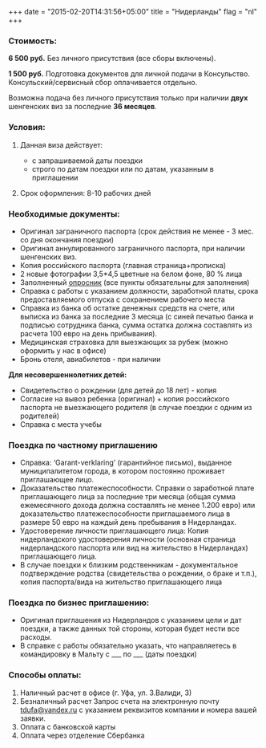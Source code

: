 +++
date = "2015-02-20T14:31:56+05:00"
title = "Нидерланды"
flag = "nl"
+++

### Стоимость:
 **6 500 руб.** Без личного присутствия (все сборы включены).
 
 **1 500 руб.** Подготовка документов для личной подачи в Консульство. Консульский/сервисный сбор оплачивается отдельно.
 
 Возможна подача без личного присутствия только при наличии **двух** шенгенских виз за последние **36 месяцев**.
 
### Условия:

1. Данная виза действует:
   * с запрашиваемой даты поездки
   * строго по датам поездки или по датам, указанным в приглашении
   
2. Срок оформления: 8-10 рабочих дней


### Необходимые документы:

* Оригинал заграничного паспорта (срок действия не менее - 3 мес. со дня окончания поездки)
* Оригинал аннулированного заграничного паспорта, при наличии шенгенских виз.
* Копия российского паспорта (главная страница+прописка)
* 2 новые фотографии 3,5*4,5 цветные на белом фоне, 80 % лица
* Заполненный [опросник](/forms/Opros-Shengen.docx) (все пункты обязательны для заполнения)
* Справка с работы с указанием должности, заработной платы, срока предоставляемого отпуска с сохранением рабочего места
* Справка из банка об остатке денежных средств на счете, или выписка из банка за последние 3 месяца (с синей печатью банка и подписью сотрудника банка, сумма остатка должна составлять из расчета 100 евро на день прибывания).
* Медицинская страховка для выезжающих за рубеж (можно оформить у нас в офисе)
* Бронь отеля, авиабилетов - при наличии 

**Для несовершеннолетних детей:**
* Свидетельство о рождении (для детей до 18 лет) - копия
* Согласие на вывоз ребенка (оригинал) + копия российского паспорта не выезжающего родителя (в случае поездки с одним из родителей)
* Справка с места учебы 

### Поездка по частному приглашению

* Справка: ‘Garant-verklaring’ (гарантийное письмо), выданное муниципалитетом города, в котором постоянно проживает приглашающее лицо.
* Доказательство платежеспособности. Справки о заработной плате приглашающего лица за последние три месяца (общая сумма ежемесячного дохода должна составлять не менее 1.200 евро) или доказательство платежеспособности приглашаемого лица в размере 50 евро на каждый день пребывания в Нидерландах.
* Удостоверение личности приглашающего лица: Копия нидерландского удостоверения личности (основная страница нидерландского паспорта или вид на жительство в Нидерландах) приглашающего лица.
* В случае поездки к близким родственникам - документальное подтверждение родства (свидетельства о рождении, о браке и т.п.), копия паспорта/вида на жительство приглашающего лица

### Поездка по бизнес приглашению:

* Оригинал приглашения из Нидерландов с указанием цели и дат поездки, а также данных той стороны, которая будет нести все расходы. 
* В справке с работы обязательно указать, что направляетесь в командировку в Мальту с ___ по ___ (даты поездки)

### Способы оплаты:

1. Наличный расчет в офисе (г. Уфа, ул. З.Валиди, 3)
2. Безналичный расчет 
Запрос счета на электронную почту [tdufa@yandex.ru](mailto:tdufa@yandex.ru)  с указанием реквизитов компании и номера вашей заявки. 
3. Оплата с банковской карты
4. Оплата через отделение Сбербанка
